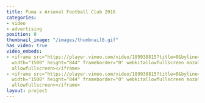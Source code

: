 ```yaml
---
title: Puma x Arsenal Football Club 2016
categories:
- video
- advertising
position: 0
thumbnail_image: "/images/thumbnail6.gif"
has_video: true
video_embeds:
- <iframe src="https://player.vimeo.com/video/189938815?title=0&byline=0&portrait=0"
  width="1500" height="844" frameborder="0" webkitallowfullscreen mozallowfullscreen
  allowfullscreen></iframe>
- <iframe src="https://player.vimeo.com/video/189938815?title=0&byline=0&portrait=0"
  width="1500" height="844" frameborder="0" webkitallowfullscreen mozallowfullscreen
  allowfullscreen></iframe>
layout: project
---
```


